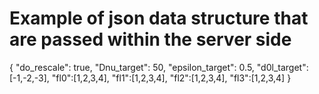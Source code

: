 # Example of json data structure that are passed within the server side

{
    "do_rescale": true,
    "Dnu_target": 50,
    "epsilon_target": 0.5,
    "d0l_target": [-1,-2,-3],
    "fl0":[1,2,3,4],
    "fl1":[1,2,3,4],
    "fl2":[1,2,3,4],
    "fl3":[1,2,3,4]
}